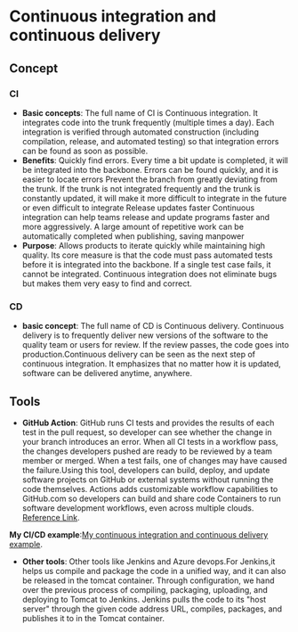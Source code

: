 # Continuous integration and continuous delivery
## Concept
### CI
+ **Basic concepts**:
The full name of CI is Continuous integration. It integrates code into the trunk frequently (multiple times a day).
Each integration is verified through automated construction (including compilation, release, and automated testing) so that integration errors can be found as soon as possible.
+ **Benefits**:
Quickly find errors. Every time a bit update is completed, it will be integrated into the backbone. Errors can be found quickly, and it is easier to locate errors
Prevent the branch from greatly deviating from the trunk. If the trunk is not integrated frequently and the trunk is constantly updated, it will make it more difficult to integrate in the future or even difficult to integrate
Release updates faster Continuous integration can help teams release and update programs faster and more aggressively. A large amount of repetitive work can be automatically completed when publishing, saving manpower
+ **Purpose**:
Allows products to iterate quickly while maintaining high quality. Its core measure is that the code must pass automated tests before it is integrated into the backbone. If a single test case fails, it cannot be integrated. Continuous integration does not eliminate bugs but makes them very easy to find and correct.
### CD
+ **basic concept**:
The full name of CD is Continuous delivery. Continuous delivery is to frequently deliver new versions of the software to the quality team or users for review. If the review passes, the code goes into production.Continuous delivery can be seen as the next step of continuous integration. It emphasizes that no matter how it is updated, software can be delivered anytime, anywhere.

## Tools
+ **GitHub Action**:
GitHub runs  CI tests and provides the results of each test in the pull request, so developer can see whether the change in your branch introduces an error. When all CI tests in a workflow pass, the changes developers pushed are ready to be reviewed by a team member or merged. When a test fails, one of changes may have caused the failure.Using this tool, developers can build, deploy, and update software projects on GitHub or external systems without running the code themselves. Actions adds customizable workflow capabilities to GitHub.com so developers can build and share code Containers to run software development workflows, even across multiple clouds.
[Reference Link](https://docs.github.com/en/actions/automating-builds-and-tests/about-continuous-integration).

**My CI/CD example**:[My continuous integration and continuous delivery example](https://github.com/daisyqin123/continuous-integration-and-continuous-delivery-).
+ **Other tools**:
Other tools like Jenkins and Azure devops.For Jenkins,it helps us compile and package the code in a unified way, and it can also be released in the tomcat container.
Through configuration, we hand over the previous process of compiling, packaging, uploading, and deploying to Tomcat to Jenkins. Jenkins pulls the code to its "host server" through the given code address URL, compiles, packages, and publishes it to in the Tomcat container.

